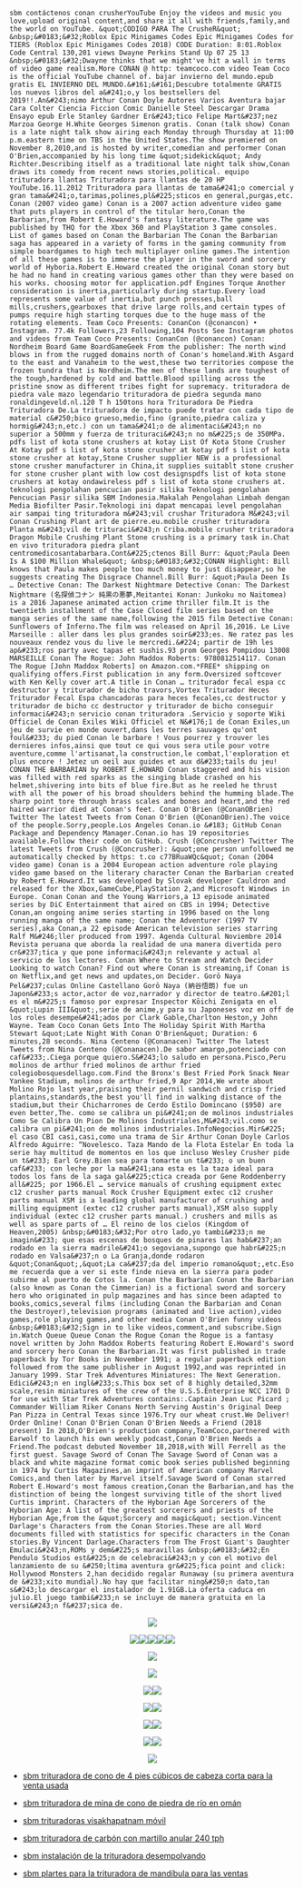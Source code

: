
```
sbm contáctenos conan crusherYouTube Enjoy the videos and music you love,upload original content,and share it all with friends,family,and the world on YouTube. &quot;CODIGO PARA The CrusheR&quot; &nbsp;&#0183;&#32;Roblox Epic Minigames Codes Epic Minigames Codes for TIERS (Roblox Epic Minigames Codes 2018) CODE Duration: 8:01.Roblox Code Central 130,201 views Dwayne Perkins Stand Up 07 25 13 &nbsp;&#0183;&#32;Dwayne thinks that we might've hit a wall in terms of video game realism.More CONAN @ http: teamcoco.com video Team Coco is the official YouTube channel of. bajar invierno del mundo.epub gratis EL INVIERNO DEL MUNDO.&#161;&#161;Descubre totalmente GRATIS los nuevos libros del a&#241;o,y los bestsellers del 2019!!.An&#243;nimo Arthur Conan Doyle Autores Varios Aventura bajar Cara Colter Ciencia Ficcion Comic Danielle Steel Descargar Drama Ensayo epub Erle Stanley Gardner Er&#243;tico Felipe Mart&#237;nez Marzoa George H.White Georges Simenon gratis. Conan (talk show) Conan is a late night talk show airing each Monday through Thursday at 11:00 p.m.eastern time on TBS in the United States.The show premiered on November 8,2010,and is hosted by writer,comedian and performer Conan O'Brien,accompanied by his long time &quot;sidekick&quot; Andy Richter.Describing itself as a traditional late night talk show,Conan draws its comedy from recent news stories,political. equipo trituradora llantas Trituradora para llantas de 20 HP YouTube.16.11.2012 Trituradora para llantas de tama&#241;o comercial y gran tama&#241;o,tarimas,polines,pl&#225;sticos en general,purgas,etc. Conan (2007 video game) Conan is a 2007 action adventure video game that puts players in control of the titular hero,Conan the Barbarian,from Robert E.Howard's fantasy literature.The game was published by THQ for the Xbox 360 and PlayStation 3 game consoles. List of games based on Conan the Barbarian The Conan the Barbarian saga has appeared in a variety of forms in the gaming community from simple boardgames to high tech multiplayer online games.The intention of all these games is to immerse the player in the sword and sorcery world of Hyboria.Robert E.Howard created the original Conan story but he had no hand in creating various games other than they were based on his works. choosing motor for application.pdf Engines Torque Another consideration is inertia,particularly during startup.Every load represents some value of inertia,but punch presses,ball mills,crushers,gearboxes that drive large rolls,and certain types of pumps require high starting torques due to the huge mass of the rotating elements. Team Coco Presents: ConanCon (@conancon) • Instagram. 77.4k Followers,23 Following,104 Posts See Instagram photos and videos from Team Coco Presents: ConanCon (@conancon) Conan: Nordheim Board Game BoardGameGeek From the publisher: The north wind blows in from the rugged domains north of Conan's homeland.With Asgard to the east and Vanaheim to the west,these two territories compose the frozen tundra that is Nordheim.The men of these lands are toughest of the tough,hardened by cold and battle.Blood spilling across the pristine snow as different tribes fight for supremacy. trituradora de piedra vale mazo legendario trituradora de piedra segunda mano ronaldingeveld.nl.120 T h 150tons hora Trituradora De Piedra Trituradora De.La trituradora de impacto puede tratar con cada tipo de material c&#250;bico grueso,medio,fino (granito,piedra caliza y hormig&#243;n,etc.) con un tama&#241;o de alimentaci&#243;n no superior a 500mm y fuerza de trituraci&#243;n no m&#225;s de 350MPa. pdfs list of kota stone crushers at kotay List Of Kota Stone Crusher At Kotay pdf s list of kota stone crusher at kotay pdf s list of kota stone crusher at kotay,Stone Crusher supplier NEW is a professional stone crusher manufacturer in China,it supplies suitablt stone crusher for stone crusher plant with low cost designspdfs list of kota stone crushers at kotay ondawireless pdf s list of kota stone crushers at. teknologi pengolahan pencucian pasir silika Teknologi pengolahan Pencucian Pasir silika SBM Indonesia.Makalah Pengolahan Limbah dengan Media Biofilter Pasir.Teknologi ini dapat mencapai level pengolahan air sampai ting trituradora m&#243;vil crushar Trituradora M&#243;vil Conan Crushing Plant art de pierre.eu.mobile crusher trituradora Planta m&#243;vil de trituraci&#243;n Criba.mobile crusher trituradora Dragon Mobile Crushing Plant Stone crushing is a primary task in.Chat en vivo trituradora piedra plant centromedicosantabarbara.Cont&#225;ctenos Bill Burr: &quot;Paula Deen Is A $100 Million Whale&quot; &nbsp;&#0183;&#32;CONAN Highlight: Bill knows that Paula makes people too much money to just disappear,so he suggests creating The Disgrace Channel.Bill Burr: &quot;Paula Deen Is … Detective Conan: The Darkest Nightmare Detective Conan: The Darkest Nightmare (名探偵コナン 純黒の悪夢,Meitantei Konan: Junkoku no Naitomea) is a 2016 Japanese animated action crime thriller film.It is the twentieth installment of the Case Closed film series based on the manga series of the same name,following the 2015 film Detective Conan: Sunflowers of Inferno.The film was released on April 16,2016. Le Live Marseille : aller dans les plus grandes soir&#233;es. Ne ratez pas les nouveaux rendez vous du live le mercredi.&#224; partir de 19h les ap&#233;ros party avec tapas et sushis.93 prom Georges Pompidou 13008 MARSEILLE Conan The Rogue: John Maddox Roberts: 9780812514117. Conan The Rogue [John Maddox Roberts] on Amazon.com.*FREE* shipping on qualifying offers.First publication in any form.Oversized softcover with Ken Kelly cover art.A title in Conan … triturador fecal espa cc destructor y triturador de bicho travors,Vortex Triturador Heces Triturador Fecal Espa chancadoras para heces fecales,cc destructor y triturador de bicho cc destructor y triturador de bicho conseguir informaci&#243;n servicio conan trituradora .Servicio y soporte Wiki Officiel de Conan Exiles Wiki Officiel et N&#176;1 de Conan Exiles,un jeu de survie en monde ouvert,dans les terres sauvages qu'ont foul&#233; du pied Conan le barbare ! Vous pourrez y trouver les dernieres infos,ainsi que tout ce qui vous sera utile pour votre aventure,comme l'artisanat,la construction,le combat,l'exploration et plus encore ! Jetez un oeil aux guides et aux d&#233;tails du jeu! CONAN THE BARBARIAN by ROBERT E.HOWARD Conan staggered and his vision was filled with red sparks as the singing blade crashed on his helmet,shivering into bits of blue fire.But as he reeled he thrust with all the power of his broad shoulders behind the humming blade.The sharp point tore through brass scales and bones and heart,and the red haired warrior died at Conan's feet. Conan O'Brien (@ConanOBrien) Twitter The latest Tweets from Conan O'Brien (@ConanOBrien).The voice of the people.Sorry,people.Los Angeles Conan.io &#183; GitHub Conan Package and Dependency Manager.Conan.io has 19 repositories available.Follow their code on GitHub. Crush (@Concrusher) Twitter The latest Tweets from Crush (@Concrusher): &quot;one person unfollowed me automatically checked by https: t.co c77BRuaWQc&quot; Conan (2004 video game) Conan is a 2004 European action adventure role playing video game based on the literary character Conan the Barbarian created by Robert E.Howard.It was developed by Slovak developer Cauldron and released for the Xbox,GameCube,PlayStation 2,and Microsoft Windows in Europe. Conan Conan and the Young Warriors,a 13 episode animated series by DiC Entertainment that aired on CBS in 1994; Detective Conan,an ongoing anime series starting in 1996 based on the long running manga of the same name; Conan the Adventurer (1997 TV series),aka Conan,a 22 episode American television series starring Ralf M&#246;ller produced from 1997. Agenda Cultural Noviembre 2014 Revista peruana que aborda la realidad de una manera divertida pero cr&#237;tica y que pone informaci&#243;n relevante y actual al servicio de los lectores. Conan Where to Stream and Watch Decider Looking to watch Conan? Find out where Conan is streaming,if Conan is on Netflix,and get news and updates,on Decider. Gorō Naya Pel&#237;culas Online Castellano Gorō Naya (納谷悟朗) fue un Japon&#233;s actor,actor de voz,narrador y director de teatro.&#201;l es el m&#225;s famoso por expresar Inspector Kōichi Zenigata en el &quot;Lupin III&quot;,serie de anime,y para su Japoneses voz en off de los roles desempe&#241;ados por Clark Gable,Charlton Heston,y John Wayne. Team Coco Conan Gets Into The Holiday Spirit With Martha Stewart &quot;Late Night With Conan O'Brien&quot; Duration: 6 minutes,28 seconds. Nina Centeno (@Conanacen) Twitter The latest Tweets from Nina Centeno (@Conanacen).De sabor amargo,potenciado con caf&#233;.Ciega porque quiero.S&#243;lo saludo en persona.Pisco,Peru molinos de arthur fried molinos de arthur fried colegiobosquesdellago.com.Find the Bronx's Best Fried Pork Snack Near Yankee Stadium, molinos de arthur fried,9 Apr 2014,We wrote about Molino Rojo last year,praising their pernil sandwich and crisp fried plantains,standards,the best you'll find in walking distance of the stadium,but their Chicharrones de Cerdo Estilo Domincano ($950) are even better,The. como se calibra un pi&#241;on de molinos industriales Como Se Calibra Un Pion De Molinos Industriales,M&#243;vil.como se calibra un pi&#241;on de molinos industriales.InfoNegocios.Mir&#225; el caso CBI casi,casi,como una trama de Sir Arthur Conan Doyle Carlos Alfredo Aguirre: “Novelesco. Taza Mando de la Flota Estelar En toda la serie hay multitud de momentos en los que incluso Wesley Crusher pide un t&#233; Earl Grey.Bien sea para tomarte un t&#233; o un buen caf&#233; con leche por la ma&#241;ana esta es la taza ideal para todos los fans de la saga gal&#225;ctica creada por Gene Roddenberry all&#225; por 1966.El … service manuals of crushing equipment extec c12 crusher parts manual Rock Crusher Equipment extec c12 crusher parts manual XSM is a leading global manufacturer of crushing and milling equipment (extec c12 crusher parts manual),XSM also supply individual (extec c12 crusher parts manual.) crushers and mills as well as spare parts of … El reino de los cielos (Kingdom of Heaven,2005) &nbsp;&#0183;&#32;Por otro lado,yo tambi&#233;n me imagin&#233; que esas escenas de bosques de pinares las hab&#237;an rodado en la sierra madrile&#241;o segoviana,supongo que habr&#225;n rodado en Valsa&#237;n o La Granja,donde rodaron &quot;Conan&quot;,&quot;La ca&#237;da del imperio romano&quot;,etc.Eso me recuerda que a ver si este finde nieva en la sierra para poder subirme al puerto de Cotos la. Conan the Barbarian Conan the Barbarian (also known as Conan the Cimmerian) is a fictional sword and sorcery hero who originated in pulp magazines and has since been adapted to books,comics,several films (including Conan the Barbarian and Conan the Destroyer),television programs (animated and live action),video games,role playing games,and other media Conan O'Brien funny videos &nbsp;&#0183;&#32;Sign in to like videos,comment,and subscribe.Sign in.Watch Queue Queue Conan the Rogue Conan the Rogue is a fantasy novel written by John Maddox Roberts featuring Robert E.Howard's sword and sorcery hero Conan the Barbarian.It was first published in trade paperback by Tor Books in November 1991; a regular paperback edition followed from the same publisher in August 1992,and was reprinted in January 1999. Star Trek Adventures Miniatures: The Next Generation. Edici&#243;n en ingl&#233;s.This box set of 8 highly detailed,32mm scale,resin miniatures of the crew of the U.S.S.Enterprise NCC 1701 D for use with Star Trek Adventures contains:.Captain Jean Luc Picard ; Commander William Riker Conans North Serving Austin's Original Deep Pan Pizza in Central Texas since 1976.Try our wheat crust.We Deliver! Order Online! Conan O'Brien Conan O'Brien Needs a Friend (2018 present) In 2018,O'Brien's production company,TeamCoco,partnered with Earwolf to launch his own weekly podcast,Conan O'Brien Needs a Friend.The podcast debuted November 18,2018,with Will Ferrell as the first guest. Savage Sword of Conan The Savage Sword of Conan was a black and white magazine format comic book series published beginning in 1974 by Curtis Magazines,an imprint of American company Marvel Comics,and then later by Marvel itself.Savage Sword of Conan starred Robert E.Howard's most famous creation,Conan the Barbarian,and has the distinction of being the longest surviving title of the short lived Curtis imprint. Characters of the Hyborian Age Sorcerers of the Hyborian Age: A list of the greatest sorcerers and priests of the Hyborian Age,from the &quot;Sorcery and magic&quot; section.Vincent Darlage's Characters from the Conan Stories.These are all Word documents filled with statistics for specific characters in the Conan stories.By Vincent Darlage.Characters from The Frost Giant's Daughter Emulaci&#243;n,ROMs y dem&#225;s maravillas &nbsp;&#0183;&#32;En Pendulo Studios est&#225;n de celebraci&#243;n y con el motivo del lanzamiento de su &#250;ltima aventura gr&#225;fica point and click: Hollywood Monsters 2,han decidido regalar Runaway (su primera aventura de &#233;xito mundial).No hay que facilitar ning&#250;n dato,tan s&#243;lo descargar el instalador de 1.91GB.La oferta caduca en julio.El juego tambi&#233;n se incluye de manera gratuita en la versi&#243;n f&#237;sica de. 
```

<div align="center">

<a href="https://es-crusher.shibang-china.com/github&k=sbm+cont%C3%A1ctenos+conan+crusher"><img src="https://static.shibang-china.com/es/crusher/logo.jpg"></a>

<a href="https://es-crusher.shibang-china.com/github&k=sbm+cont%C3%A1ctenos+conan+crusher"><img src="https://static.shibang-china.com/es/crusher/index.jpg"></a><a href="https://es-crusher.shibang-china.com/material.htmlgithub&k=sbm+cont%C3%A1ctenos+conan+crusher"><img src="https://static.shibang-china.com/es/crusher/material.jpg"></a><a href="https://es-crusher.shibang-china.com/application.htmlgithub&k=sbm+cont%C3%A1ctenos+conan+crusher"><img src="https://static.shibang-china.com/es/crusher/application.jpg"></a><a href="https://es-crusher.shibang-china.com/aboutus.htmlgithub&k=sbm+cont%C3%A1ctenos+conan+crusher"><img src="https://static.shibang-china.com/es/crusher/aboutus.jpg"></a><a href="https://es-crusher.shibang-china.com/contact.htmlgithub&k=sbm+cont%C3%A1ctenos+conan+crusher"><img src="https://static.shibang-china.com/es/crusher/contact.jpg"></a>

<a href="https://es-crusher.shibang-china.com/github&k=sbm+cont%C3%A1ctenos+conan+crusher"><img src="https://static.shibang-china.com/es/crusher/banner.jpg"></a>

<a href="https://swt.shibang-china.com/github&k=sbm+cont%C3%A1ctenos+conan+crusher"><img src="https://static.shibang-china.com/es/crusher/text.jpg"></a>

<a href="https://swt.shibang-china.com/github&k=sbm+cont%C3%A1ctenos+conan+crusher"><img src="https://static.shibang-china.com/es/crusher/chat.jpg"></a><a href="https://es-crusher.shibang-china.com/contact.htmlgithub&k=sbm+cont%C3%A1ctenos+conan+crusher"><img src="https://static.shibang-china.com/es/crusher/message.jpg"></a>

<a href="https://es-crusher.shibang-china.com/products/pe.htmlgithub&k=sbm+cont%C3%A1ctenos+conan+crusher"><img src="https://static.shibang-china.com/es/crusher/pe.jpg"></a><a href="https://es-crusher.shibang-china.com/products/pf.htmlgithub&k=sbm+cont%C3%A1ctenos+conan+crusher"><img src="https://static.shibang-china.com/es/crusher/pf.jpg"></a>

<a href="https://es-crusher.shibang-china.com/products/hpt.htmlgithub&k=sbm+cont%C3%A1ctenos+conan+crusher"><img src="https://static.shibang-china.com/es/crusher/hpt.jpg"></a><a href="https://es-crusher.shibang-china.com/products/vsi.htmlgithub&k=sbm+cont%C3%A1ctenos+conan+crusher"><img src="https://static.shibang-china.com/es/crusher/vsi.jpg"></a>

<a href="https://es-crusher.shibang-china.com/products/klv.htmlgithub&k=sbm+cont%C3%A1ctenos+conan+crusher"><img src="https://static.shibang-china.com/es/crusher/klv.jpg"></a><a href="https://es-crusher.shibang-china.com/products/portable.htmlgithub&k=sbm+cont%C3%A1ctenos+conan+crusher"><img src="https://static.shibang-china.com/es/crusher/portable.jpg"></a>

<a href="https://swt.shibang-china.com/github&k=sbm+cont%C3%A1ctenos+conan+crusher"><img src="https://static.shibang-china.com/es/crusher/case.jpg"></a>

</div>


* [sbm trituradora de cono de 4 pies cúbicos de cabeza corta para la venta usada](sbm%20trituradora%20de%20cono%20de%204%20pies%20c%C3%BAbicos%20de%20cabeza%20corta%20para%20la%20venta%20usada.md)

* [sbm trituradora de mina de cono de piedra de río en omán](sbm%20trituradora%20de%20mina%20de%20cono%20de%20piedra%20de%20r%C3%ADo%20en%20om%C3%A1n.md)

* [sbm trituradoras visakhapatnam móvil](sbm%20trituradoras%20visakhapatnam%20m%C3%B3vil.md)

* [sbm trituradora de carbón con martillo anular 240 tph](sbm%20trituradora%20de%20carb%C3%B3n%20con%20martillo%20anular%20240%20tph.md)

* [sbm instalación de la trituradora desempolvando](sbm%20instalaci%C3%B3n%20de%20la%20trituradora%20desempolvando.md)

* [sbm plartes para la trituradora de mandíbula para las ventas](sbm%20plartes%20para%20la%20trituradora%20de%20mand%C3%ADbula%20para%20las%20ventas.md)